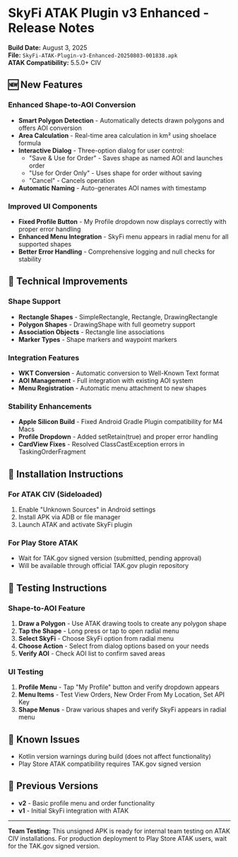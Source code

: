 # SkyFi ATAK Plugin v3 Enhanced - Release Notes

**Build Date:** August 3, 2025  
**File:** `SkyFi-ATAK-Plugin-v3-Enhanced-20250803-001838.apk`  
**ATAK Compatibility:** 5.5.0+ CIV  

## 🆕 New Features

### Enhanced Shape-to-AOI Conversion
- **Smart Polygon Detection** - Automatically detects drawn polygons and offers AOI conversion
- **Area Calculation** - Real-time area calculation in km² using shoelace formula
- **Interactive Dialog** - Three-option dialog for user control:
  - "Save & Use for Order" - Saves shape as named AOI and launches order
  - "Use for Order Only" - Uses shape for order without saving
  - "Cancel" - Cancels operation
- **Automatic Naming** - Auto-generates AOI names with timestamp

### Improved UI Components
- **Fixed Profile Button** - My Profile dropdown now displays correctly with proper error handling
- **Enhanced Menu Integration** - SkyFi menu appears in radial menu for all supported shapes
- **Better Error Handling** - Comprehensive logging and null checks for stability

## 🔧 Technical Improvements

### Shape Support
- **Rectangle Shapes** - SimpleRectangle, Rectangle, DrawingRectangle
- **Polygon Shapes** - DrawingShape with full geometry support
- **Association Objects** - Rectangle line associations
- **Marker Types** - Shape markers and waypoint markers

### Integration Features
- **WKT Conversion** - Automatic conversion to Well-Known Text format
- **AOI Management** - Full integration with existing AOI system
- **Menu Registration** - Automatic menu attachment to new shapes

### Stability Enhancements
- **Apple Silicon Build** - Fixed Android Gradle Plugin compatibility for M4 Macs
- **Profile Dropdown** - Added setRetain(true) and proper error handling
- **CardView Fixes** - Resolved ClassCastException errors in TaskingOrderFragment

## 📱 Installation Instructions

### For ATAK CIV (Sideloaded)
1. Enable "Unknown Sources" in Android settings
2. Install APK via ADB or file manager
3. Launch ATAK and activate SkyFi plugin

### For Play Store ATAK
- Wait for TAK.gov signed version (submitted, pending approval)
- Will be available through official TAK.gov plugin repository

## 🧪 Testing Instructions

### Shape-to-AOI Feature
1. **Draw a Polygon** - Use ATAK drawing tools to create any polygon shape
2. **Tap the Shape** - Long press or tap to open radial menu
3. **Select SkyFi** - Choose SkyFi option from radial menu
4. **Choose Action** - Select from dialog options based on your needs
5. **Verify AOI** - Check AOI list to confirm saved areas

### UI Testing
1. **Profile Menu** - Tap "My Profile" button and verify dropdown appears
2. **Menu Items** - Test View Orders, New Order From My Location, Set API Key
3. **Shape Menus** - Draw various shapes and verify SkyFi appears in radial menu

## 🐛 Known Issues
- Kotlin version warnings during build (does not affect functionality)
- Play Store ATAK compatibility requires TAK.gov signed version

## 🔄 Previous Versions
- **v2** - Basic profile menu and order functionality
- **v1** - Initial SkyFi integration with ATAK

---

**Team Testing:** This unsigned APK is ready for internal team testing on ATAK CIV installations. For production deployment to Play Store ATAK users, wait for the TAK.gov signed version.
